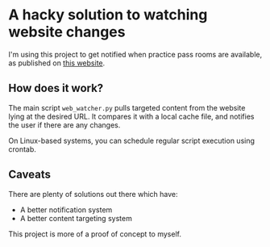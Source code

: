 # A hacky solution to watching website changes

I'm using this project to get notified when practice pass rooms are available, as published on [this website](https://www.eca.ed.ac.uk/facility/music-practice-rooms-and-instruments).

## How does it work?

The main script `web_watcher.py` pulls targeted content from the website lying at the desired URL.
It compares it with a local cache file, and notifies the user if there are any changes.

On Linux-based systems, you can schedule regular script execution using crontab.

## Caveats

There are plenty of solutions out there which have:
* A better notification system
* A better content targeting system

This project is more of a proof of concept to myself.
